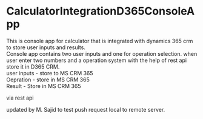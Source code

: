 # CalculatorIntegrationD365ConsoleApp
This is console app for calculator that is integrated with dynamics 365 crm to store user inputs and results.<br>
Console app contains two user inputs and one for operation selection. when user enter two numbers and a operation system with the help of rest api store it in D365 CRM. <br>
user inputs - store to MS CRM 365<br>
Oepration   - store in MS CRM 365<br>
Result      - Store in MS CRM 365<br>

via rest api

updated by M. Sajid to test push request local to remote server.
